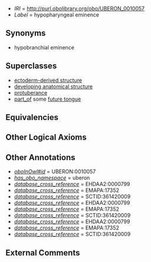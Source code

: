  * *IRI* = http://purl.obolibrary.org/obo/UBERON_0010057
 * *Label* = hypopharyngeal eminence

## Synonyms

 * hypobranchial eminence

## Superclasses

 * [ectoderm-derived structure](../../UBERON/21/UBERON_0004121.md)
 * [developing anatomical structure](../../UBERON/23/UBERON_0005423.md)
 * [protuberance](../../UBERON/88/UBERON_0010188.md)
 * [part_of](../../BFO/50/BFO_0000050.md) some [future tongue](../../UBERON/56/UBERON_0010056.md)

## Equivalencies


## Other Logical Axioms


## Other Annotations

 * *[oboInOwl#id](../../id/oboInOwl#id.md)* = UBERON:0010057
 * *[has_obo_namespace](../../ce/oboInOwl#hasOBONamespace.md)* = uberon
 * *[database_cross_reference](../../ef/oboInOwl#hasDbXref.md)* = EHDAA2:0000799
 * *[database_cross_reference](../../ef/oboInOwl#hasDbXref.md)* = EMAPA:17352
 * *[database_cross_reference](../../ef/oboInOwl#hasDbXref.md)* = SCTID:361420009
 * *[database_cross_reference](../../ef/oboInOwl#hasDbXref.md)* = EHDAA2:0000799
 * *[database_cross_reference](../../ef/oboInOwl#hasDbXref.md)* = EMAPA:17352
 * *[database_cross_reference](../../ef/oboInOwl#hasDbXref.md)* = SCTID:361420009
 * *[database_cross_reference](../../ef/oboInOwl#hasDbXref.md)* = EHDAA2:0000799
 * *[database_cross_reference](../../ef/oboInOwl#hasDbXref.md)* = EMAPA:17352
 * *[database_cross_reference](../../ef/oboInOwl#hasDbXref.md)* = SCTID:361420009

## External Comments

